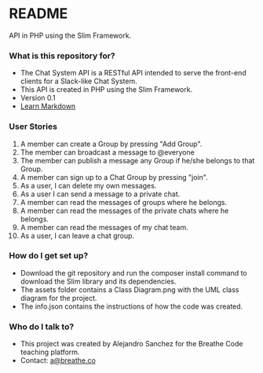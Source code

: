 # README #

API in PHP using the Slim Framework.

### What is this repository for? ###

* The Chat System API is a RESTful API intended to serve the front-end clients for a Slack-like Chat System.
* This API is created in PHP using the Slim Framework.
* Version 0.1
* [Learn Markdown](https://bitbucket.org/tutorials/markdowndemo)

### User Stories ###

1. A member can create a Group by pressing "Add Group".
2. The member can broadcast a message to @everyone
3. The member can publish a message any Group if he/she belongs to that Group.
4. A member can sign up to a Chat Group by pressing "join".
5. As a user, I can delete my own messages.
6. As a user I can send a message to a private chat.
7. A member can read the messages of groups where he belongs.
8. A member can read the messages of the private chats where he belongs.
9. A member can read the messages of my chat team.
10. As a user, I can leave a chat group.

### How do I get set up? ###

* Download the git repository and run the composer install command to download the Slim library and its dependencies.
* The assets folder contains a Class Diagram.png with the UML class diagram for the project.
* The info.json contains the instructions of how the code was created.

### Who do I talk to? ###

* This project was created by Alejandro Sanchez for the Breathe Code teaching platform.
* Contact: a@breathe.co